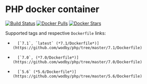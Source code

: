 # PHP docker container

[![Build Status](https://travis-ci.org/wodby/php.svg?branch=master)](https://travis-ci.org/wodby/php)
[![Docker Pulls](https://img.shields.io/docker/pulls/wodby/php.svg)](https://hub.docker.com/r/wodby/php)
[![Docker Stars](https://img.shields.io/docker/stars/wodby/php.svg)](https://hub.docker.com/r/wodby/php)

Supported tags and respective `Dockerfile` links:

-       [`7.1`, `latest` (*7.1/Dockerfile*)](https://github.com/wodby/php/tree/master/7.1/Dockerfile)
-       [`7.0`, (*7.0/Dockerfile*)](https://github.com/wodby/php/tree/master/7.0/Dockerfile)
-       [`5.6` (*5.6/Dockerfile*)](https://github.com/wodby/php/tree/master/5.6/Dockerfile)
